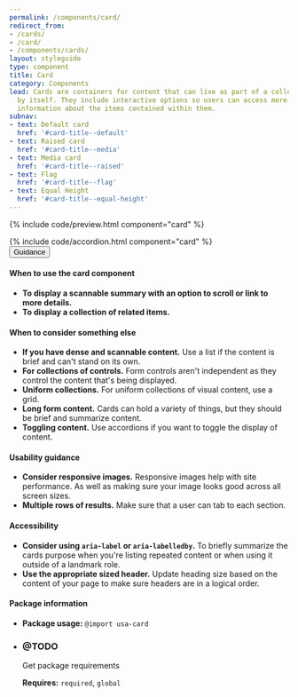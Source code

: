 ```yaml
---
permalink: /components/card/
redirect_from:
- /cards/
- /card/
- /components/cards/
layout: styleguide
type: component
title: Card
category: Components
lead: Cards are containers for content that can live as part of a collection or
  by itself. They include interactive options so users can access more
  information about the items contained within them.
subnav:
- text: Default card
  href: '#card-title--default'
- text: Raised card
  href: '#card-title--media'
- text: Media card
  href: '#card-title--raised'
- text: Flag
  href: '#card-title--flag'
- text: Equal Height
  href: '#card-title--equal-height'
---
```


{% include code/preview.html component="card" %}
<section class="site-component-section">
  {% include code/accordion.html component="card" %}
  <div class="usa-accordion usa-accordion--bordered site-accordion-docs">
    <button class="usa-button-unstyled usa-accordion__button"
        aria-expanded="true" aria-controls="alert-docs">
      Guidance
    </button>
    <div id="alert-docs" aria-hidden="false" class="usa-accordion__content site-component-usage">
      <h4>When to use the card component</h4>
      <ul class="usa-content-list">
        <li>
          <strong>
            To display a scannable summary with an option to scroll or link
            to more details.
          </strong>
        </li>
        <li>
          <strong>To display a collection of related items.</strong>
        </li>
      </ul>
      <h4>When to consider something else</h4>
      <ul class="usa-content-list">
        <li>
          <strong>If you have dense and scannable content.</strong> Use a list
          if the content is brief and can't stand on its own.
        </li>
        <li>
          <strong>For collections of controls.</strong> Form controls aren't
          independent as they control the content that's being displayed.
        </li>
        <li>
          <strong>Uniform collections.</strong> For uniform collections of
          visual content, use a grid.
        </li>
        <li>
          <strong>Long form content.</strong> Cards can hold a variety of things,
          but they should be brief and summarize content.
        </li>
        <li>
          <strong>Toggling content.</strong> Use accordions if you want to toggle
          the display of content.
        </li>
      </ul>
      <h4>Usability guidance</h4>
      <ul class="usa-content-list">
        <li><strong>Consider responsive images.</strong> Responsive images help
        with site performance. As well as making sure your image looks good across all
        screen sizes.</li>
        <li><strong>Multiple rows of results.</strong> Make sure that a user can tab to each section.</li>
      </ul>
      <h4>Accessibility</h4>
      <ul class="usa-content-list">
        <li>
          <strong>Consider using <code>aria-label</code> or <code>aria-labelledby</code>.</strong>
          To briefly summarize the cards purpose when you're listing repeated content or when using it outside of a landmark role.
        </li>
        <li>
          <strong>Use the appropriate sized header.</strong>
          Update heading size based on the content of your page to make sure
          headers are in a logical order.
        </li>
      </ul>
      <h4 class="usa-heading">Package information</h4>
      <ul class="usa-content-list">
        <li>
          <strong>Package usage:</strong> <code>@import usa-card</code>
        </li>
        <li>
          <div class="usa-alert usa-alert--warning usa-alert--slim">
            <div class="usa-alert__body">
              <h3 class="usa-alert__heading">@TODO</h3>
              <p class="usa-alert__text">Get package requirements</p>
            </div>
          </div>
          <strong>Requires:</strong> <code>required</code>, <code>global</code>
        </li>
      </ul>
    </div>
  </div>
</section>
